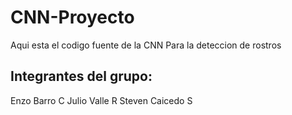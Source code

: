 # CNN-Proyecto
Aqui esta el codigo fuente de la CNN Para la deteccion de rostros 

## Integrantes del grupo:
Enzo Barro C
Julio Valle R
Steven Caicedo S
